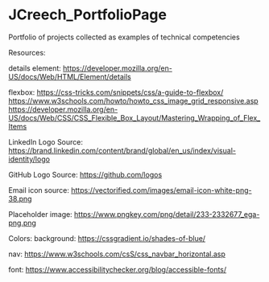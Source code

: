 # JCreech_PortfolioPage
Portfolio of projects collected as examples of technical competencies



Resources:

details element:
https://developer.mozilla.org/en-US/docs/Web/HTML/Element/details

flexbox:
https://css-tricks.com/snippets/css/a-guide-to-flexbox/
https://www.w3schools.com/howto/howto_css_image_grid_responsive.asp
https://developer.mozilla.org/en-US/docs/Web/CSS/CSS_Flexible_Box_Layout/Mastering_Wrapping_of_Flex_Items

LinkedIn Logo Source:
https://brand.linkedin.com/content/brand/global/en_us/index/visual-identity/logo


GitHub Logo Source:
https://github.com/logos

Email icon source:
https://vectorified.com/images/email-icon-white-png-38.png

Placeholder image:
https://www.pngkey.com/png/detail/233-2332677_ega-png.png

Colors:
background: https://cssgradient.io/shades-of-blue/

nav:
https://www.w3schools.com/csS/css_navbar_horizontal.asp

font:
https://www.accessibilitychecker.org/blog/accessible-fonts/


